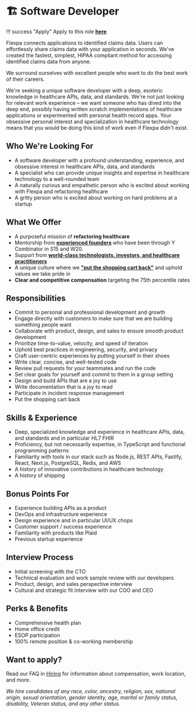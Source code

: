 # 🏗 Software Developer

!!! success "Apply"
    Apply to this role [**here**](https://flexpa.applytojobs.ca/)

Flexpa connects applications to identified claims data. Users can effortlessly share claims data with your application in seconds. We’ve created the fastest, simplest, HIPAA compliant method for accessing identified claims data from anyone.

We surround ourselves with excellent people who want to do the best work of their careers.

We're seeking a unique software developer with a deep, esoteric knowledge in healthcare APIs, data, and standards. We're not just looking for relevant work experience – we want someone who has dived into the deep end, possibly having written scratch implementations of healthcare applications or experimented with personal health record apps. Your obsessive personal interest and specialization in healthcare technology means that you would be doing this kind of work even if Flexpa didn't exist.

## Who We're Looking For

- A software developer with a profound understanding, experience, and obsessive interest in healthcare APIs, data, and standards
- A specialist who can provide unique insights and expertise in healthcare technology to a well-rounded team
- A naturally curious and empathetic person who is excited about working with Flexpa and refactoring healthcare
- A gritty person who is excited about working on hard problems at a startup

## What We Offer

- A purposeful mission of **refactoring healthcare**
- Mentorship from [**experienced founders**](../founders.md) who have been through Y Combinator in S15 and W20.
- Support from [**world-class technologists, investors, and healthcare practitioners**](https://www.axios.com/pro/health-tech-deals/2022/06/16/flexpa-raises-9m-seed-health-data-sharing)
- A unique culture where we [**"put the shopping cart back"**](https://os.flexpa.com/what-makes-a-flexpal/) and uphold values we take pride in
- **Clear and competitive compensation** targeting the 75th percentile rates

## Responsibilities

- Commit to personal and professional development and growth
- Engage directly with customers to make sure that we are building something people want
- Collaborate with product, design, and sales to ensure smooth product development
- Prioritize time-to-value, velocity, and speed of iteration
- Uphold best practices in engineering, security, and privacy
- Craft user-centric experiences by putting yourself in their shoes
- Write clear, concise, and well-tested code
- Review pull requests for your teammates and run the code
- Set clear goals for yourself and commit to them in a group setting
- Design and build APIs that are a joy to use
- Write documentation that is a joy to read
- Participate in incident response management
- Put the shopping cart back

## Skills & Experience

- Deep, specialized knowledge and experience in healthcare APIs, data, and standards and in particular HL7 FHIR
- Proficiency, but not necessarily expertise, in TypeScript and functional programming patterns
- Familiarity with tools in our stack such as Node.js, REST APIs, Fastify, React, Next.js, PostgreSQL, Redis, and AWS
- A history of innovative contributions in healthcare technology
- A history of shipping

## Bonus Points For

- Experience building APIs as a product
- DevOps and infrastructure experience
- Design experience and in particular UI/UX chops
- Customer support / success experience
- Familiarity with products like Plaid
- Previous startup experience

## Interview Process

- Initial screening with the CTO
- Technical evaluation and work sample review with our developers
- Product, design, and sales perspective interview
- Cultural and strategic fit interview with our COO and CEO

## Perks & Benefits

- Comprehensive health plan
- Home office credit
- ESOP participation
- 100% remote position & co-working membership

## Want to apply?

Read our FAQ in [Hiring](./hiring.md) for information about compensation, work location, and more.

_We hire candidates of any race, color, ancestry, religion, sex, national origin, sexual orientation, gender identity, age, marital or family status, disability, Veteran status, and any other status._